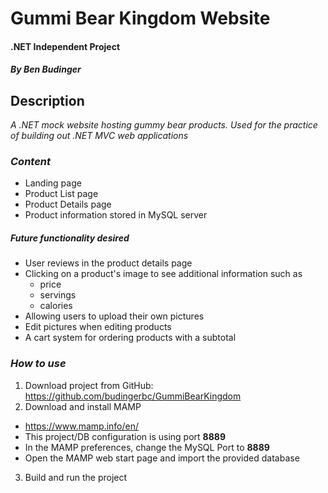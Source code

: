 # Gummi Bear Kingdom Website

#### .NET Independent Project

##### By Ben Budinger

## Description

_A .NET mock website hosting gummy bear products.  Used for the practice of building out .NET MVC web applications_

### _Content_ ###

- Landing page
- Product List page
- Product Details page
- Product information stored in MySQL server

##### Future functionality desired

- User reviews in the product details page
- Clicking on a product's image to see additional information such as
  * price
  * servings
  * calories
- Allowing users to upload their own pictures
- Edit pictures when editing products
- A cart system for ordering products with a subtotal
### _How to use_ ###

1. Download project from GitHub: https://github.com/budingerbc/GummiBearKingdom
2. Download and install MAMP
  * https://www.mamp.info/en/
  * This project/DB configuration is using port **8889**
  * In the MAMP preferences, change the MySQL Port to **8889**
  * Open the MAMP web start page and import the provided database
3. Build and run the project

